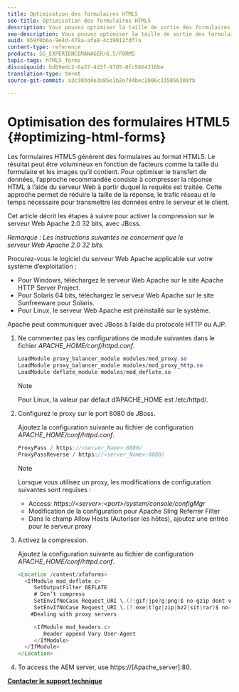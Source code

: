 ```yaml
---
title: Optimisation des formulaires HTML5
seo-title: Optimisation des formulaires HTML5
description: Vous pouvez optimiser la taille de sortie des formulaires HTML5.
seo-description: Vous pouvez optimiser la taille de sortie des formulaires HTML5.
uuid: 959f0b6a-9e4d-478a-afa8-4c39011fdf7a
content-type: reference
products: SG_EXPERIENCEMANAGER/6.5/FORMS
topic-tags: hTML5_forms
discoiquuid: bdb9edc2-6a37-4d3f-97d5-0fc5664316be
translation-type: tm+mt
source-git-commit: a3c303d4e3a85e1b2e794bec2006c335056309fb

---
```



# Optimisation des formulaires HTML5 {#optimizing-html-forms}

Les formulaires HTML5 génèrent des formulaires au format HTML5. Le résultat peut être volumineux en fonction de facteurs comme la taille du formulaire et les images qu’il contient. Pour optimiser le transfert de données, l’approche recommandée consiste à compresser la réponse HTML à l’aide du serveur Web à partir duquel la requête est traitée. Cette approche permet de réduire la taille de la réponse, le trafic réseau et le temps nécessaire pour transmettre les données entre le serveur et le client.

Cet article décrit les étapes à suivre pour activer la compression sur le serveur Web Apache 2.0 32 bits, avec JBoss.

*Remarque : Les instructions suivantes ne concernent que le serveur Web Apache 2.0 32 bits.*

Procurez-vous le logiciel du serveur Web Apache applicable sur votre système d’exploitation :

* Pour Windows, téléchargez le serveur Web Apache sur le site Apache HTTP Server Project.
* Pour Solaris 64 bits, téléchargez le serveur Web Apache sur le site Sunfreeware pour Solaris.
* Pour Linux, le serveur Web Apache est préinstallé sur le système.

Apache peut communiquer avec JBoss à l’aide du protocole HTTP ou AJP.

1. Ne commentez pas les configurations de module suivantes dans le fichier *APACHE_HOME/conf/httpd.conf*.

   ```java
   LoadModule proxy_balancer_module modules/mod_proxy.so
   LoadModule proxy_balancer_module modules/mod_proxy_http.so
   LoadModule deflate_module modules/mod_deflate.so
   ```

   >[!NOTE]
   >
   >Pour Linux, la valeur par défaut d’APACHE_HOME est /etc/httpd/.

1. Configurez le proxy sur le port 8080 de JBoss.

   Ajoutez la configuration suivante au fichier de configuration *APACHE_HOME/conf/httpd.conf*.

   ```java
   ProxyPass / https://<server_Name>:8080/
   ProxyPassReverse / https://<server_Name>:8080/
   ```

   >[!NOTE]
   >
   >Lorsque vous utilisez un proxy, les modifications de configuration suivantes sont requises :
   >
   >* Access: *https://&lt;server>:&lt;port>/system/console/configMgr*
   * Modification de la configuration pour Apache Sling Referrer Filter
   * Dans le champ Allow Hosts (Autoriser les hôtes), ajoutez une entrée pour le serveur proxy


1. Activez la compression.

   Ajoutez la configuration suivante au fichier de configuration *APACHE_HOME/conf/httpd.conf*.

   ```java
   <Location /content/xfaforms>
     <IfModule mod_deflate.c>
        SetOutputFilter DEFLATE
        # Don’t compress
        SetEnvIfNoCase Request_URI \.(?:gif|jpe?g|png)$ no-gzip dont-vary
        SetEnvIfNoCase Request_URI \.(?:exe|t?gz|zip|bz2|sit|rar)$ no-gzip dont-vary
       #Dealing with proxy servers
   
        <IfModule mod_headers.c>
           Header append Vary User-Agent
        </IfModule>
     </IfModule>
   </Location>
   ```

1. To access the AEM server, use https://[Apache_server]:80.

**[Contacter le support technique](https://www.adobe.com/account/sign-in.supportportal.html)**
